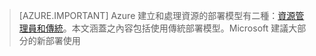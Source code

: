 > [AZURE.IMPORTANT] Azure 建立和處理資源的部署模型有二種：[資源管理員和傳統](../articles/resource-manager-deployment-model.md)。本文涵蓋之內容包括使用傳統部署模型。Microsoft 建議大部分的新部署使用

<!---HONumber=AcomDC_0218_2016-->